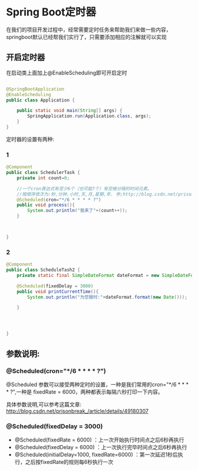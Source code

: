# Spring Boot定时器

在我们的项目开发过程中，经常需要定时任务来帮助我们来做一些内容，springboot默认已经帮我们实行了，只需要添加相应的注解就可以实现

## 开启定时器

在启动类上面加上@EnableScheduling即可开启定时
    

```java

@SpringBootApplication
@EnableScheduling
public class Application {

	public static void main(String[] args) {
		SpringApplication.run(Application.class, args);
	}
}

```

定时器的设置有两种:

### 1

```java
@Component
public class SchedulerTask {
    private int count=0;

    //一个cron表达式有至少6个（也可能7个）有空格分隔的时间元素。
    //按顺序依次为:秒,分钟,小时,天,月,星期,年. 参;http://blog.csdn.net/prisonbreak_/article/details/49180307
    @Scheduled(cron="*/6 * * * * ?")
    public void process(){
        System.out.println("我来了"+(count++));
    }



}
```

### 2

```java
@Component
public class ScheduleTash2 {
    private static final SimpleDateFormat dateFormat = new SimpleDateFormat("HH:mm:ss");

    @Scheduled(fixedDelay = 3000)
    public void printCurrentTime(){
        System.out.println("为您报时:"+dateFormat.format(new Date()));

    }




}

```


## 参数说明:

###  @Scheduled(cron="*/6 * * * * ?")

 @Scheduled 参数可以接受两种定时的设置，一种是我们常用的cron="*/6 * * * * ?",一种是 fixedRate = 6000，两种都表示每隔六秒打印一下内容。

具体参数说明,可以参考这篇文章: http://blog.csdn.net/prisonbreak_/article/details/49180307


###  @Scheduled(fixedDelay = 3000)

* @Scheduled(fixedRate = 6000) ：上一次开始执行时间点之后6秒再执行
* @Scheduled(fixedDelay = 6000) ：上一次执行完毕时间点之后6秒再执行
* @Scheduled(initialDelay=1000, fixedRate=6000) ：第一次延迟1秒后执行，之后按fixedRate的规则每6秒执行一次



